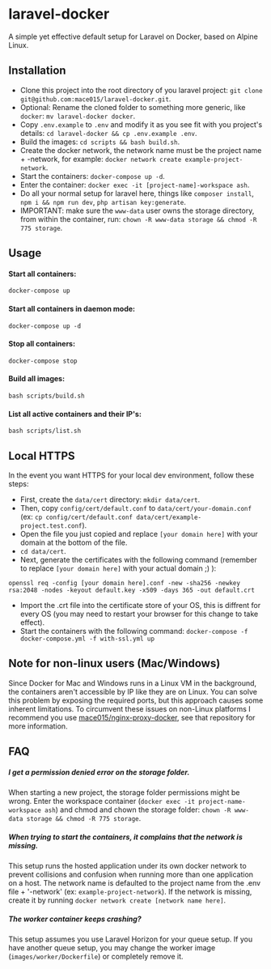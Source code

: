 # laravel-docker
A simple yet effective default setup for Laravel on Docker, based on Alpine Linux.

## Installation

- Clone this project into the root directory of you laravel project: `git clone git@github.com:mace015/laravel-docker.git`.
- Optional: Rename the cloned folder to something more generic, like `docker`: `mv laravel-docker docker`.
- Copy `.env.example` to `.env` and modify it as you see fit with you project's details: `cd laravel-docker && cp .env.example .env`.
- Build the images: `cd scripts && bash build.sh`.
- Create the docker network, the network name must be the project name + -network, for example: `docker network create example-project-network`.
- Start the containers: `docker-compose up -d`.
- Enter the container: `docker exec -it [project-name]-workspace ash`.
- Do all your normal setup for laravel here, things like `composer install`, `npm i && npm run dev`, `php artisan key:generate`.
- IMPORTANT: make sure the `www-data` user owns the storage directory, from within the container, run: `chown -R www-data storage && chmod -R 775 storage`.

## Usage

#### Start all containers:

`docker-compose up`

#### Start all containers in daemon mode:

`docker-compose up -d`

#### Stop all containers:

`docker-compose stop`

#### Build all images:

`bash scripts/build.sh`

#### List all active containers and their IP's:

`bash scripts/list.sh`

## Local HTTPS
In the event you want HTTPS for your local dev environment, follow these steps:

- First, create the `data/cert` directory: `mkdir data/cert`.
- Then, copy `config/cert/default.conf` to `data/cert/your-domain.conf` (ex: `cp config/cert/default.conf data/cert/example-project.test.conf`).
- Open the file you just copied and replace `[your domain here]` with your domain at the bottom of the file.
- `cd data/cert`.
- Next, generate the certificates with the following command (remember to replace `[your domain here]` with your actual domain ;) ):
```
openssl req -config [your domain here].conf -new -sha256 -newkey rsa:2048 -nodes -keyout default.key -x509 -days 365 -out default.crt
```
- Import the .crt file into the certificate store of your OS, this is diffrent for every OS (you may need to restart your browser for this change to take effect).
- Start the containers with the following command: `docker-compose -f docker-compose.yml -f with-ssl.yml up`

## Note for non-linux users (Mac/Windows)
Since Docker for Mac and Windows runs in a Linux VM in the background, the containers aren't accessible by IP like they are on Linux.
You can solve this problem by exposing the required ports, but this approach causes some inherent limitations.
To circumvent these issues on non-Linux platforms I recommend you use [mace015/nginx-proxy-docker](https://github.com/mace015/nginx-proxy-docker), see that repository for more information.

## FAQ

##### I get a permission denied error on the storage folder.
When starting a new project, the storage folder permissions might be wrong.
Enter the workspace container (`docker exec -it project-name-workspace ash`) and chmod and chown the storage folder: `chown -R www-data storage && chmod -R 775 storage`.

##### When trying to start the containers, it complains that the network is missing.
This setup runs the hosted application under its own docker network to prevent collisions and confusion when running more than one application on a host.
The network name is defaulted to the project name from the .env file + '-network' (ex: `example-project-network`).
If the network is missing, create it by running `docker network create [network name here]`.

##### The worker container keeps crashing?
This setup assumes you use Laravel Horizon for your queue setup.
If you have another queue setup, you may change the worker image (`images/worker/Dockerfile`) or completely remove it.
